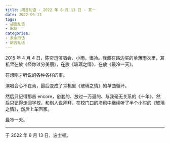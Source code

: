 ```yaml
---
title: 胡言乱语 - 2022 年 6 月 13 日 - 其一
date: 2022-06-13
tags:
- 胡言乱语
- 旧友
categories:
- 多余的话
- 胡言乱语
---
```


2015 年 4 月 4 日，陈奕迅演唱会，小雨，很冷。我藏在路边买的单薄雨衣里，耳机里在放《怪你过分美丽》，在放《玻璃之情》，在放《最冷一天》。

在想刚才听说的各种各样的事。

演唱会心不在焉，最后变成了耳机里《玻璃之情》的单曲循环。

然后只记得那首 encore，俗套的、放过一万遍的、与我毫无关系的《十年》，然后只记得走回学校，和别人说拜拜，在校门口的冷风中继续听了半个小时的《玻璃之情》，然后上车回家。

最冷一天。

------

于 2022 年 6 月 13 日，波士顿。
